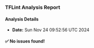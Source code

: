 ### TFLint Analysis Report
#### Analysis Details
- **Date:** Sun Nov 24 09:52:56 UTC 2024

#### :white_check_mark: No issues found!
